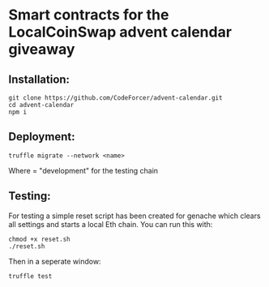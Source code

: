 # Smart contracts for the LocalCoinSwap advent calendar giveaway

## Installation:
```
git clone https://github.com/CodeForcer/advent-calendar.git
cd advent-calendar
npm i
```

## Deployment:
```
truffle migrate --network <name>
```
Where <name> = "development" for the testing chain

## Testing:  
For testing a simple reset script has been created for genache which clears all settings and starts a local Eth chain. You can run this with:
```
chmod +x reset.sh
./reset.sh
```

Then in a seperate window:
```
truffle test
```